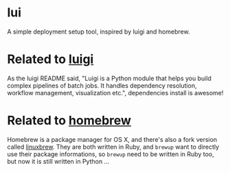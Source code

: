 # lui
A simple deployment setup tool, inspired by luigi and homebrew.


Related to [luigi](http://github.com/spotify/luigi)
======================================================
As the luigi README said, "Luigi is a Python module that helps you build
complex pipelines of batch jobs. It handles dependency resolution,
workflow management, visualization etc.", dependencies install is
awesome!

Related to [homebrew](http://http://brew.sh/)
======================================================
Homebrew is a package manager for OS X, and there's also a fork version
called [linuxbrew](https://github.com/Homebrew/linuxbrew). They are both
written in Ruby, and `brewup` want to directly use their package
informations, so `brewup` need to be written in Ruby too, but now it is
still written in Python ...
